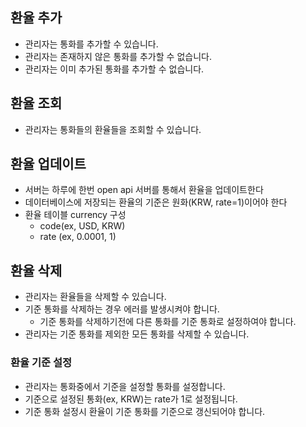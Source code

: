 
## 환율 추가
- 관리자는 통화를 추가할 수 있습니다.
- 관리자는 존재하지 않은 통화를 추가할 수 없습니다.
- 관리자는 이미 추가된 통화를 추가할 수 없습니다.

## 환율 조회
- 관리자는 통화들의 환율들을 조회할 수 있습니다.

## 환율 업데이트
- 서버는 하루에 한번 open api 서버를 통해서 환율을 업데이트한다
- 데이터베이스에 저장되는 환율의 기준은 원화(KRW, rate=1)이어야 한다
- 환율 테이블 currency 구성
	- code(ex, USD, KRW)
	- rate (ex, 0.0001, 1)

## 환율 삭제
- 관리자는 환율들을 삭제할 수 있습니다.
- 기준 통화를 삭제하는 경우 에러를 발생시켜야 합니다.
	- 기준 통화를 삭제하기전에 다른 통화를 기준 통화로 설정하여야 합니다.
- 관리자는 기준 통화를 제외한 모든 통화를 삭제할 수 있습니다.

### 환율 기준 설정
- 관리자는 통화중에서 기준을 설정할 통화를 설정합니다.
- 기준으로 설정된 통화(ex, KRW)는 rate가 1로 설정됩니다.
- 기준 통화 설정시 환율이 기준 통화를 기준으로 갱신되어야 합니다.